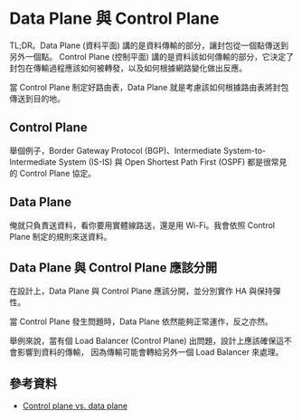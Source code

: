 # Data Plane 與 Control Plane

TL;DR。Data Plane (資料平面) 講的是資料傳輸的部分，讓封包從一個點傳送到另外一個點。
Control Plane (控制平面) 講的是資料該如何傳輸的部分，它決定了封包在傳輸過程應該如何被轉發，以及如何根據網路變化做出反應。

當 Control Plane 制定好路由表，Data Plane 就是考慮該如何根據路由表將封包傳送到目的地。

## Control Plane

舉個例子，Border Gateway Protocol (BGP)、Intermediate System-to-Intermediate System (IS-IS) 與 Open Shortest Path First (OSPF) 都是很常見的 Control Plane 協定。

## Data Plane

俺就只負責送資料，看你要用實體線路送，還是用 Wi-Fi。我會依照 Control Plane 制定的規則來送資料。

## Data Plane 與 Control Plane 應該分開

在設計上，Data Plane 與 Control Plane 應該分開，並分別實作 HA 與保持彈性。

當 Control Plane 發生問題時，Data Plane 依然能夠正常運作，反之亦然。

舉例來說，當有個 Load Balancer (Control Plane) 出問題，設計上應該確保這不會影響到資料的傳輸，
因為傳輸可能會轉給另外一個 Load Balancer 來處理。

## 參考資料

- [Control plane vs. data plane](https://www.ibm.com/think/topics/control-plane-vs-data-plane)
